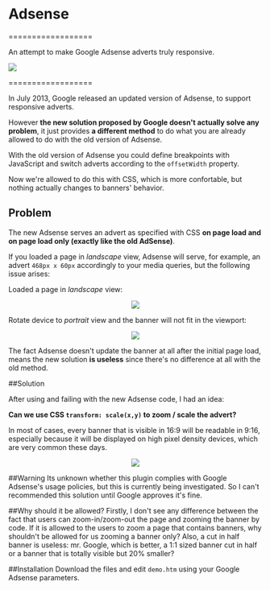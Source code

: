 # Adsense

==================

An attempt to make Google Adsense adverts truly responsive.

<img src="http://i.imgur.com/kj1k3fK.gif">

==================

In July 2013, Google released an updated version of Adsense, to support responsive adverts.

However **the new solution proposed by Google doesn't actually solve any problem**,
it just provides **a different method** to do what you are already allowed to do
with the old version of Adsense.

With the old version of Adsense you could define breakpoints with JavaScript and switch adverts
according to the <code>offsetWidth</code> property.

Now we're allowed to do this with CSS, which is more confortable, but nothing actually changes to banners' behavior.

## Problem

The new Adsense serves an advert as specified with CSS
**on page load and on page load only (exactly like the old AdSense)**.

If you loaded a page in *landscape* view, Adsense will serve, for example,
an advert `468px x 60px` accordingly to your media queries, but the following issue arises:</p>

Loaded a page in *landscape* view:
<p align="center"><img src="http://i.imgur.com/LzuEYZM.png"></p>

Rotate device to *portrait* view and the banner will not fit in the viewport:
<p align="center"><img src="http://i.imgur.com/Ip8tkev.png"></p>

The fact Adsense doesn't update the banner at all after the initial page load,
means the new solution **is useless** since there's no difference at all with the old method.

##Solution

After using and failing with the new Adsense code, I had an idea:

**Can we use CSS `transform: scale(x,y)` to zoom / scale the advert?**

In most of cases, every banner that is visible in 16:9 will be readable in 9:16, especially because it will
be displayed on high pixel density devices, which are very common these days.

<p align="center"><img src="http://i.imgur.com/8dKEaQY.png"></p>

##Warning
Its unknown whether this plugin complies with Google Adsense's usage policies, but this is currently being investigated.
So I can't recommended this solution until Google approves it's fine.

##Why should it be allowed?
Firstly, I don't see any difference between the fact that users can zoom-in/zoom-out the page
and zooming the banner by code. If it is allowed to the users to zoom a page that contains banners,
why shouldn't be allowed for us zooming a banner only?
Also, a cut in half banner is useless: mr. Google, which is better, a 1:1 sized banner
cut in half or a banner that is totally visible but 20% smaller?

##Installation
Download the files and edit <code>demo.htm</code> using your Google Adsense parameters.
